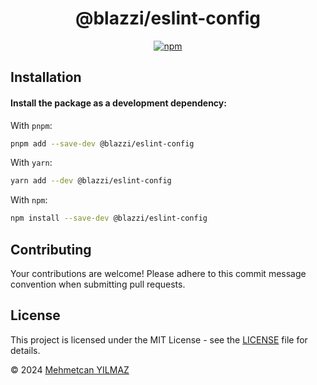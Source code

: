 <div align="center">

# @blazzi/eslint-config

[![npm](https://img.shields.io/npm/v/@blazzi/eslint-config?label=npm&color=EA6A13)](https://npmjs.com/package/@blazzi/eslint-config)

</div>

## Installation

#### Install the package as a development dependency:

With `pnpm`:

```sh
pnpm add --save-dev @blazzi/eslint-config
```

With `yarn`:

```sh
yarn add --dev @blazzi/eslint-config
```

With `npm`:

```sh
npm install --save-dev @blazzi/eslint-config
```

## Contributing

Your contributions are welcome! Please adhere to this commit message convention when submitting pull requests.

## License

This project is licensed under the MIT License - see the [LICENSE](./LICENSE) file for details.

&copy; 2024 [Mehmetcan YILMAZ](https://github.com/ymehmetcan)
